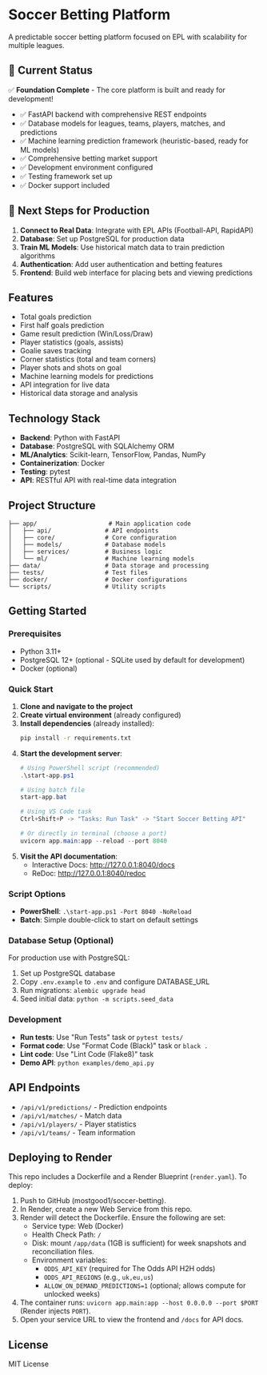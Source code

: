 # Soccer Betting Platform

A predictable soccer betting platform focused on EPL with scalability for multiple leagues.

## 🎯 Current Status
✅ **Foundation Complete** - The core platform is built and ready for development!

- ✅ FastAPI backend with comprehensive REST endpoints
- ✅ Database models for leagues, teams, players, matches, and predictions  
- ✅ Machine learning prediction framework (heuristic-based, ready for ML models)
- ✅ Comprehensive betting market support
- ✅ Development environment configured
- ✅ Testing framework set up
- ✅ Docker support included

## 🚀 Next Steps for Production
1. **Connect to Real Data**: Integrate with EPL APIs (Football-API, RapidAPI)
2. **Database**: Set up PostgreSQL for production data
3. **Train ML Models**: Use historical match data to train prediction algorithms
4. **Authentication**: Add user authentication and betting features  
5. **Frontend**: Build web interface for placing bets and viewing predictions

## Features
- Total goals prediction
- First half goals prediction  
- Game result prediction (Win/Loss/Draw)
- Player statistics (goals, assists)
- Goalie saves tracking
- Corner statistics (total and team corners)
- Player shots and shots on goal
- Machine learning models for predictions
- API integration for live data
- Historical data storage and analysis

## Technology Stack
- **Backend**: Python with FastAPI
- **Database**: PostgreSQL with SQLAlchemy ORM
- **ML/Analytics**: Scikit-learn, TensorFlow, Pandas, NumPy
- **Containerization**: Docker
- **Testing**: pytest
- **API**: RESTful API with real-time data integration

## Project Structure
```
├── app/                    # Main application code
│   ├── api/               # API endpoints
│   ├── core/              # Core configuration
│   ├── models/            # Database models
│   ├── services/          # Business logic
│   └── ml/                # Machine learning models
├── data/                  # Data storage and processing
├── tests/                 # Test files
├── docker/                # Docker configurations
└── scripts/               # Utility scripts
```

## Getting Started

### Prerequisites
- Python 3.11+
- PostgreSQL 12+ (optional - SQLite used by default for development)
- Docker (optional)

### Quick Start
1. **Clone and navigate to the project**
2. **Create virtual environment** (already configured)
3. **Install dependencies** (already installed):
   ```bash
   pip install -r requirements.txt
   ```
4. **Start the development server**:
   ```powershell
   # Using PowerShell script (recommended)
   .\start-app.ps1
   
   # Using batch file
   start-app.bat
   
   # Using VS Code task
   Ctrl+Shift+P -> "Tasks: Run Task" -> "Start Soccer Betting API"
   
   # Or directly in terminal (choose a port)
   uvicorn app.main:app --reload --port 8040
   ```
5. **Visit the API documentation**:
   - Interactive Docs: http://127.0.0.1:8040/docs
   - ReDoc: http://127.0.0.1:8040/redoc

### Script Options
- **PowerShell**: `.\start-app.ps1 -Port 8040 -NoReload`
- **Batch**: Simple double-click to start on default settings

### Database Setup (Optional)
For production use with PostgreSQL:
1. Set up PostgreSQL database
2. Copy `.env.example` to `.env` and configure DATABASE_URL
3. Run migrations: `alembic upgrade head`
4. Seed initial data: `python -m scripts.seed_data`

### Development
- **Run tests**: Use "Run Tests" task or `pytest tests/`
- **Format code**: Use "Format Code (Black)" task or `black .`
- **Lint code**: Use "Lint Code (Flake8)" task
- **Demo API**: `python examples/demo_api.py`

## API Endpoints
- `/api/v1/predictions/` - Prediction endpoints
- `/api/v1/matches/` - Match data
- `/api/v1/players/` - Player statistics
- `/api/v1/teams/` - Team information

## Deploying to Render

This repo includes a Dockerfile and a Render Blueprint (`render.yaml`). To deploy:

1. Push to GitHub (mostgood1/soccer-betting).
2. In Render, create a new Web Service from this repo.
3. Render will detect the Dockerfile. Ensure the following are set:
    - Service type: Web (Docker)
    - Health Check Path: `/`
    - Disk: mount `/app/data` (1GB is sufficient) for week snapshots and reconciliation files.
    - Environment variables:
       - `ODDS_API_KEY` (required for The Odds API H2H odds)
       - `ODDS_API_REGIONS` (e.g., `uk,eu,us`)
       - `ALLOW_ON_DEMAND_PREDICTIONS=1` (optional; allows compute for unlocked weeks)
4. The container runs: `uvicorn app.main:app --host 0.0.0.0 --port $PORT` (Render injects `PORT`).
5. Open your service URL to view the frontend and `/docs` for API docs.


## License
MIT License